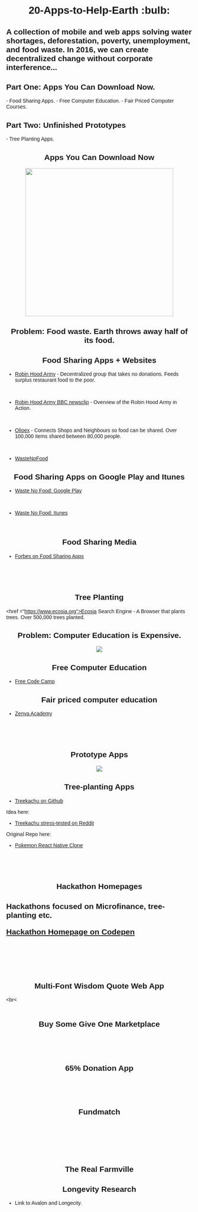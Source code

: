 <link href="https://fonts.googleapis.com/css?family=Raleway" rel="stylesheet">

<h1 align="center"> 20-Apps-to-Help-Earth :bulb:</h1>

<p align="center>
<img src="http://i.imgur.com/zvU5EHg.jpg" "text-align:center">

<h2>A collection of mobile and web apps solving water shortages, deforestation, poverty, unemployment, and food waste. In 2016, we can create decentralized change without corporate interference...</h2> 
</p>


<h2>Part One: Apps You Can Download Now.</h2>
- Food Sharing Apps.
- Free Computer Education.
- Fair Priced Computer Courses.

<h2>Part Two: Unfinished Prototypes</h2>
- Tree Planting Apps.


<h2 align="center">Apps You Can Download Now</h2>
<p align="center">
<img width="400px" height="400px" src="http://i.imgur.com/25fikTd.jpg" text-align="center">
</p>

<h2 align="center">Problem: Food waste. Earth throws away half of its food.</h2> 

<h2 align="center">Food Sharing Apps + Websites</h2>

- <a href="http://robinhoodarmy.com/">Robin Hood Army</a> - Decentralized group that takes no donations. Feeds surplus restaurant food to the poor. 

<br>

- <a href="https://www.youtube.com/watch?v=MB5YaETLJNk">Robin Hood Army BBC newsclip</a> - Overview of the Robin Hood Army in Action.

<br>

- <a href="http://olioex.com">Olioex</a> - Connects Shops and Neighbours so food can be shared. Over 100,000 items shared between 80,000 people. 

<br>

- <a href="http://wastenofood.org">WasteNoFood</a>

<h2 align="center">Food Sharing Apps on Google Play and Itunes</h2>

- <a href="https://play.google.com/store/apps/details?id=com.wastenofood.app&hl=en">Waste No Food: Google Play</a>

<br>

- <a href="https://itunes.apple.com/us/app/wastenofood/id866786935?mt=8">Waste No Food: Itunes</a>

<br>

<h2 align="center">Food Sharing Media</h2>

- <a href="http://fortune.com/2015/04/16/could-these-apps-solve-americas-huge-food-waste-problem/">Forbes on Food Sharing Apps</a>

<br><br><br>

<h2 align="center">Tree Planting</h2>

<href ="https://www.ecosia.org">Ecosia Search Engine</a> - A Browser that plants trees. Over 500,000 trees planted. 

<h2 align="center">Problem: Computer Education is Expensive.</h2>
<p align="center">
<img src="http://i.imgur.com/42bYJfQ.jpg">
</p>
<h2 align="center">Free Computer Education</h2>

- <a href="www.freecodecamp.com">Free Code Camp</a>

<h2 align="center">Fair priced computer education</h2>

- <a href="https://academy.zenva.com">Zenva Academy</a>

<br><br><br>


<h2 align="center">Prototype Apps</h2>

<p align="center">
<img src="http://i.imgur.com/v6w17QK.jpg">
</p>

<h2 align="center">Tree-planting Apps</h2>

- <a href="https://github.com/Microflow/Treekachu">Treekachu on Github</a>

Idea here:

- <a href="https://www.reddit.com/r/SomebodyMakeThis/comments/50lqav/smt_treekachu_a_pokemon_go_clone_for_treeplanting">Treekachu stress-tested on Reddit</a>

Original Repo here: 

- <a href="https://github.com/VctrySam/Pokemon">Pokemon React Native Clone</a>

<br><br><br>


<h2 align="center">Hackathon Homepages<h2>

Hackathons focused on Microfinance, tree-planting etc. 

<a href="http://codepen.io/Teeke/pen/dXapmA">Hackathon Homepage on Codepen</a>

<br><br><br>

<h2 align="center">Multi-Font Wisdom Quote Web App</h2>

<br<<br><br>

<h2 align="center">Buy Some Give One Marketplace</h2>

<br><br><br>

<h2 align="center">65% Donation App</h2>

<br><br><br>

<h2 align="center">Fundmatch<h2>

<br><br><br>

<h2 align="center">The Real Farmville</h2>

<h2 align="center">Longevity Research</h2>

- Link to Avalon and Longecity.

<style>
body {
font-family: 'Raleway', sans-serif;
}
</style>
